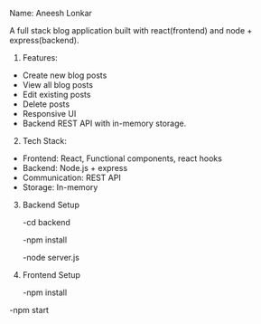 Name: Aneesh Lonkar

A full stack blog application built with react(frontend) and node + express(backend).

1. Features:
- Create new blog posts
- View all blog posts
- Edit existing posts
- Delete posts
- Responsive UI
- Backend REST API with in-memory storage.


2. Tech Stack:
- Frontend: React, Functional components, react hooks
- Backend: Node.js + express
- Communication: REST API
- Storage: In-memory

3. Backend Setup
   
     -cd backend
   
     -npm install
   
      -node server.js

5. Frontend Setup

   -npm install
  
  -npm start

